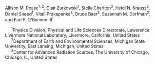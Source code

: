 Allison M. Pease<sup>1, 2</sup>, Clair Zurkowski<sup>1</sup>, Stella Chariton<sup>3</sup>, Heidi N. Krauss<sup>2</sup>, Daniel Sneed<sup>1</sup>, Vitali Prakapenka<sup>3</sup>, Bruce Baer<sup>2</sup>, Susannah M. Dorfman<sup>2</sup>, and Earl F. O'Bannon III<sup>1</sup>  

&nbsp;&nbsp;&nbsp;&nbsp;&nbsp;<sup>1</sup>Physics Division, Physical and Life Sciences Directorate, Lawerence Livermore National Laboratory, Livermore, California, United States  
&nbsp;&nbsp;&nbsp;&nbsp;&nbsp;<sup>2</sup>Department of Earth and Environmental Sciences, Michigan State University, East Lansing, Michigan, United States  
&nbsp;&nbsp;&nbsp;&nbsp;&nbsp;<sup>3</sup>Center for Advanced Radiation Sources, The University of Chicago, Chicago, IL, United States  
